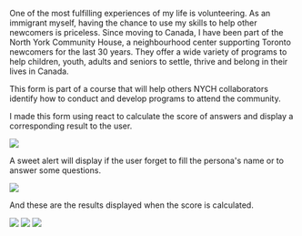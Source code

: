 One of the most fulfilling experiences of my life is volunteering. As an immigrant myself, having the chance to use my skills to help other newcomers is priceless. Since moving to Canada, I have been part of the North York Community House, a neighbourhood center supporting Toronto newcomers for the last 30 years. They offer a wide variety of programs to help children, youth, adults and seniors to settle, thrive and belong in their lives in Canada.

This form is part of a course that will help others NYCH collaborators identify how to conduct and develop programs to attend the community.

I made this form using react to calculate the score of answers and display a corresponding result to the user.

<img src="https://cdn.discordapp.com/attachments/1016745958727491615/1042630063667019876/1.png" />

A sweet alert will display if the user forget to fill the persona's name or to answer some questions.

<img src="https://cdn.discordapp.com/attachments/1016745958727491615/1042630064002584666/2.png" />

And these are the results displayed when the score is calculated.

<img src="https://cdn.discordapp.com/attachments/1016745958727491615/1039961772297310318/3.png" />

<img src="https://cdn.discordapp.com/attachments/1016745958727491615/1039961772716724346/4.png" />

<img src="https://cdn.discordapp.com/attachments/1016745958727491615/1039961773027115078/5.png" />
